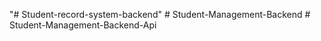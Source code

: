 "# Student-record-system-backend" 
#   S t u d e n t - M a n a g e m e n t - B a c k e n d  
 #   S t u d e n t - M a n a g e m e n t - B a c k e n d - A p i  
 
